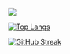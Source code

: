 <a href="https://foreveryoung97.tistory.com/" target="_blank"><img src="https://img.shields.io/badge/Tistory-##000000?style=flat&logo=Tistory&logoColor=white"/>


<!--
<a href="https://foreveryoung97.tistory.com/" target="_blank"><img src="https://img.shields.io/badge/뱃지레이블-배경색?style=뱃지모양&logo=로고&logoColor=로고색상"/></a>
-->

[![Top Langs](https://github-readme-stats.vercel.app/api/top-langs/?username=Jiggy97&hide_progress=true&theme=defualt)](https://github.com/Jiggy97/github-readme-stats)

[![GitHub Streak](https://github-readme-streak-stats.herokuapp.com/?user=Jiggy97&theme=defualt)](https://git.io/streak-stats)

<!--
![](https://github-profile-summary-cards.vercel.app/api/cards/profile-details?username=Jiggy97&)
-->

